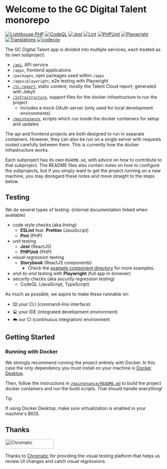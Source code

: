 # Welcome to the GC Digital Talent monorepo

[![Lighthouse PHP](https://github.com/GCTC-NTGC/gc-digital-talent/actions/workflows/lighthouse-php.yml/badge.svg)](https://github.com/GCTC-NTGC/gc-digital-talent/actions/workflows/lighthouse-php.yml) [![CodeQL](https://github.com/GCTC-NTGC/gc-digital-talent/actions/workflows/codeql-analysis.yml/badge.svg)](https://github.com/GCTC-NTGC/gc-digital-talent/actions/workflows/codeql-analysis.yml) [![Jest](https://github.com/GCTC-NTGC/gc-digital-talent/actions/workflows/jest.yml/badge.svg)](https://github.com/GCTC-NTGC/gc-digital-talent/actions/workflows/jest.yml) [![Lint](https://github.com/GCTC-NTGC/gc-digital-talent/actions/workflows/lint.yml/badge.svg)](https://github.com/GCTC-NTGC/gc-digital-talent/actions/workflows/lint.yml) [![PHPUnit](https://github.com/GCTC-NTGC/gc-digital-talent/actions/workflows/phpunit.yml/badge.svg)](https://github.com/GCTC-NTGC/gc-digital-talent/actions/workflows/phpunit.yml) [![Playwright](https://github.com/GCTC-NTGC/gc-digital-talent/actions/workflows/playwright.yml/badge.svg)](https://github.com/GCTC-NTGC/gc-digital-talent/actions/workflows/playwright.yml) [![Translations](https://github.com/GCTC-NTGC/gc-digital-talent/actions/workflows/translations.yml/badge.svg?branch=main)](https://github.com/GCTC-NTGC/gc-digital-talent/actions/workflows/translations.yml) [![codecov](https://codecov.io/github/GCTC-NTGC/gc-digital-talent/graph/badge.svg?token=GL1BG06350)](https://codecov.io/github/GCTC-NTGC/gc-digital-talent)

The GC Digital Talent app is divided into multiple services, each treated as its own subproject:

- [`/api`](/api/README.md), API service
- `/apps`, frontend applications
- `/packages`, npm packages used within `/apps`
- `/apps/playwright`, e2e testing with Playwright
- [`/tc-report`](/tc-report/README.md), static content, mostly the Talent Cloud report, generated with Jekyll
- [`/infrastructure`](/infrastructure/README.md), support files for the docker infrastructure to run the project
  - includes a mock OAuth server (only used for local development environments)
- [`/maintenance`](/maintenance/README.md), scripts which run inside the docker containers for setup and updates

The api and frontend projects are both designed to run in separate containers. However, they can also be run on a single server with requests routed carefully between them. This is currently how the docker infrastructure works.

Each subproject has its own `README.md`, with advice on how to contribute to that subproject. The README files also contain notes on how to configure the subprojects, but if you simply want to get the project running on a new machine, you may disregard these notes and move straight to the steps below.

## Testing

We do several types of testing: (internal documentation linked when available)

- code style checks (aka _linting_)
  - **ESLint** feat. **Prettier** (JavaScript)
  - **Pint** (PHP)
- _unit_ testing
  - **Jest** (ReactJS)
  - **PHPUnit** (PHP)
- _visual regression_ testing
  - **Storybook** (ReactJS components)
    - Check the [example component directory](apps/web/src/components/Example/) for more examples.
- _end-to-end_ testing with **Playwright** (full app in-browser)
- security checks (aka _security regression_ testing)
  - CodeQL (JavaScript, TypeScript)

As much as possible, we aspire to make these runnable on:

- :keyboard: your CLI (command-line interface)
- :computer: your IDE (integrated development environment)
- :cloud: our CI (continuous integration) environment

## Getting Started

### Running with Docker

We strongly recommend running the project entirely with Docker. In this case the only dependency you must install on your machine is [Docker Desktop](https://www.docker.com/products/docker-desktop).

Then, follow the instructions in [`/maintenance/README.md`](/maintenance/README.md) to build the project docker containers and run the build scripts. That should handle everything!

> [!TIP]
> If using Docker Desktop, make sure virtualization is enabled in your machine's BIOS.


## Thanks

<a href="https://www.chromatic.com/"><img src="https://user-images.githubusercontent.com/321738/84662277-e3db4f80-af1b-11ea-88f5-91d67a5e59f6.png" width="153" height="30" alt="Chromatic" /></a>

Thanks to [Chromatic](https://www.chromatic.com/) for providing the visual testing platform that helps us review UI changes and catch visual regressions.
